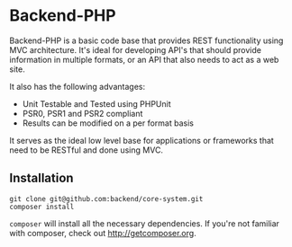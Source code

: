 Backend-PHP
============

Backend-PHP is a basic code base that provides REST functionality using MVC architecture.
It's ideal for developing API's that should provide information in multiple formats, or
an API that also needs to act as a web site.

It also has the following advantages:

* Unit Testable and Tested using PHPUnit
* PSR0, PSR1 and PSR2 compliant
* Results can be modified on a per format basis

It serves as the ideal low level base for applications or frameworks that need to be
RESTful and done using MVC. 

Installation
----------

    git clone git@github.com:backend/core-system.git
    composer install

`composer` will install all the necessary dependencies. If you're not familiar with
composer, check out http://getcomposer.org.
